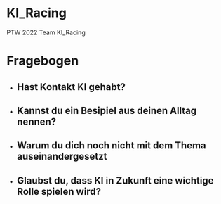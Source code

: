 # KI_Racing
PTW 2022 Team KI_Racing 

# Fragebogen

- Hast Kontakt KI gehabt?
  -
- Kannst du ein Besipiel aus deinen Alltag nennen?
  -
- Warum du dich noch nicht mit dem Thema auseinandergesetzt
  -
- Glaubst du, dass KI in Zukunft eine wichtige Rolle spielen wird?
  -  
